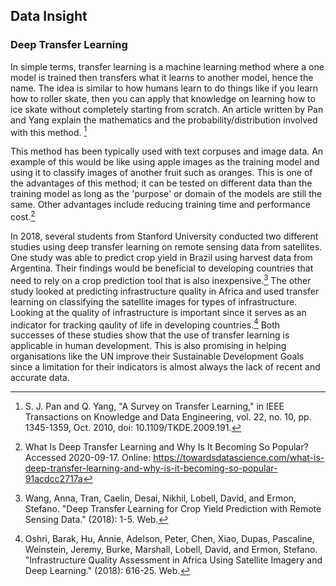 ## Data Insight
### Deep Transfer Learning

In simple terms, transfer learning is a machine learning method where a one model is trained then transfers what it learns to another model, hence the name.
The idea is similar to how humans learn to do things like if you learn how to roller skate, then you can apply that knowledge on learning how to ice skate without completely starting from scratch.
An article written by Pan and Yang explain the mathematics and the probability/distribution involved with this method. [^1]

This method has been typically used with text corpuses and image data.
An example of this would be like using apple images as the training model and using it to classify images of another fruit such as oranges. 
This is one of the advantages of this method; it can be tested on different data than the training model as long as the 'purpose' or domain of the models are still the same.
Other advantages include reducing training time and performance cost.[^2]

In 2018, several students from Stanford University conducted two different studies using deep transfer learning on remote sensing data from satellites. 
One study was able to predict crop yield in Brazil using harvest data from Argentina.
Their findings would be beneficial to developing countries that need to rely on a crop prediction tool that is also inexpensive.[^3]
The other study looked at predicting infrastructure quality in Africa and used transfer learning on classifying the satellite images for types of infrastructure. 
Looking at the quality of infrastructure is important since it serves as an indicator for tracking qaulity of life in developing countries.[^4]
Both successes of these studies show that the use of transfer learning is applicable in human development.
This is also promising in helping organisations like the UN improve their Sustainable Development Goals since a limitation for their indicators is almost always the lack of recent and accurate data.


[^1]: S. J. Pan and Q. Yang, "A Survey on Transfer Learning," in IEEE Transactions on Knowledge and Data Engineering, vol. 22, no. 10, pp. 1345-1359, Oct. 2010, doi: 10.1109/TKDE.2009.191.

[^2]: What Is Deep Transfer Learning and Why Is It Becoming So Popular? Accessed 2020-09-17. Online: https://towardsdatascience.com/what-is-deep-transfer-learning-and-why-is-it-becoming-so-popular-91acdcc2717a

[^3]: Wang, Anna, Tran, Caelin, Desai, Nikhil, Lobell, David, and Ermon, Stefano. "Deep Transfer Learning for Crop Yield Prediction with Remote Sensing Data." (2018): 1-5. Web.

[^4]: Oshri, Barak, Hu, Annie, Adelson, Peter, Chen, Xiao, Dupas, Pascaline, Weinstein, Jeremy, Burke, Marshall, Lobell, David, and Ermon, Stefano. "Infrastructure Quality Assessment in Africa Using Satellite Imagery and Deep Learning." (2018): 616-25. Web.

